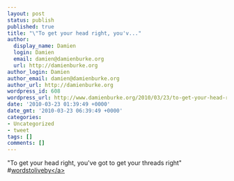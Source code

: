 ```yaml
---
layout: post
status: publish
published: true
title: "\"To get your head right, you'v..."
author:
  display_name: Damien
  login: Damien
  email: damien@damienburke.org
  url: http://damienburke.org
author_login: Damien
author_email: damien@damienburke.org
author_url: http://damienburke.org
wordpress_id: 608
wordpress_url: http://www.damienburke.org/2010/03/23/to-get-your-head-right-youv/
date: '2010-03-23 01:39:49 +0000'
date_gmt: '2010-03-23 06:39:49 +0000'
categories:
- Uncategorized
- tweet
tags: []
comments: []
---
```

<p>"To get your head right, you've got to get your threads right" #<a href="http:&#47;&#47;search.twitter.com&#47;search?q=%23wordstoliveby" class="aktt_hashtag">wordstoliveby<&#47;a></p>
